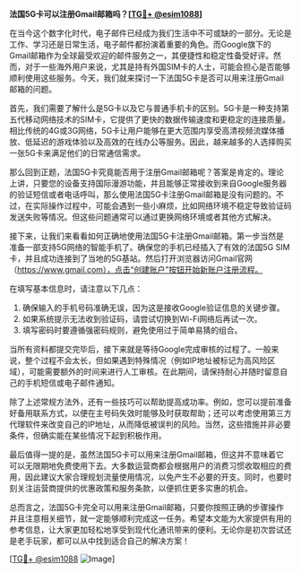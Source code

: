 **法国5G卡可以注册Gmail邮箱吗？[[TG💪+ @esim1088](https://t.me/s/esim1088)]**

在当今这个数字化时代，电子邮件已经成为我们生活中不可或缺的一部分。无论是工作、学习还是日常生活，电子邮件都扮演着重要的角色。而Google旗下的Gmail邮箱作为全球最受欢迎的邮件服务之一，其便捷性和稳定性备受好评。然而，对于一些海外用户来说，尤其是持有外国SIM卡的人士，可能会担心是否能够顺利使用这些服务。今天，我们就来探讨一下法国5G卡是否可以用来注册Gmail邮箱的问题。

首先，我们需要了解什么是5G卡以及它与普通手机卡的区别。5G卡是一种支持第五代移动网络技术的SIM卡，它提供了更快的数据传输速度和更稳定的连接质量。相比传统的4G或3G网络，5G卡让用户能够在更大范围内享受高清视频流媒体播放、低延迟的游戏体验以及高效的在线办公等服务。因此，越来越多的人选择购买一张5G卡来满足他们的日常通信需求。

那么回到正题，法国5G卡究竟能否用于注册Gmail邮箱呢？答案是肯定的。理论上讲，只要您的设备支持国际漫游功能，并且能够正常接收到来自Google服务器的验证短信或者电话呼叫，那么使用法国5G卡注册Gmail邮箱是没有问题的。不过，在实际操作过程中，可能会遇到一些小麻烦，比如网络环境不稳定导致验证码发送失败等情况。但这些问题通常可以通过更换网络环境或者其他方式解决。

接下来，让我们来看看如何正确地使用法国5G卡注册Gmail邮箱。第一步当然是准备一部支持5G网络的智能手机了。确保您的手机已经插入了有效的法国5G SIM卡，并且成功连接到了当地的5G基站。然后打开浏览器访问Gmail官网（https://www.gmail.com），点击“创建账户”按钮开始新账户注册流程。

在填写基本信息时，请注意以下几点：
1. 确保输入的手机号码准确无误，因为这是接收Google验证信息的关键步骤。
2. 如果系统提示无法收到验证码，请尝试切换到Wi-Fi网络后再试一次。
3. 填写密码时要遵循强密码规则，避免使用过于简单易猜的组合。

当所有资料都提交完毕后，接下来就是等待Google完成审核的过程了。一般来说，整个过程不会太长，但如果遇到特殊情况（例如IP地址被标记为高风险区域），可能需要额外的时间来进行人工审核。在此期间，请保持耐心并随时留意自己的手机短信或电子邮件通知。

除了上述常规方法外，还有一些技巧可以帮助提高成功率。例如，您可以提前准备好备用联系方式，以便在主号码失效时能够及时获取帮助；还可以考虑使用第三方代理软件来改变自己的IP地址，从而降低被误判的风险。当然，这些措施并非必要条件，但确实能在某些情况下起到积极作用。

最后值得一提的是，虽然法国5G卡可以用来注册Gmail邮箱，但这并不意味着它可以无限期地免费使用下去。大多数运营商都会根据用户的消费习惯收取相应的费用，因此建议大家合理规划流量使用情况，以免产生不必要的开支。同时，也要时刻关注运营商提供的优惠政策和服务条款，以便抓住更多实惠的机会。

总而言之，法国5G卡完全可以用来注册Gmail邮箱，只要你按照正确的步骤操作并且注意相关细节，就一定能够顺利完成这一任务。希望本文能为大家提供有用的参考信息，让大家更加轻松地享受到现代化通讯带来的便利。无论你是初次尝试还是老手玩家，都可以从中找到适合自己的解决方案！

[[TG💪+ @esim1088](https://t.me/s/esim1088) ![Image](https://i.postimg.cc/4NQfJmqS/Snipaste-2025-05-13-00-14-12.png)]